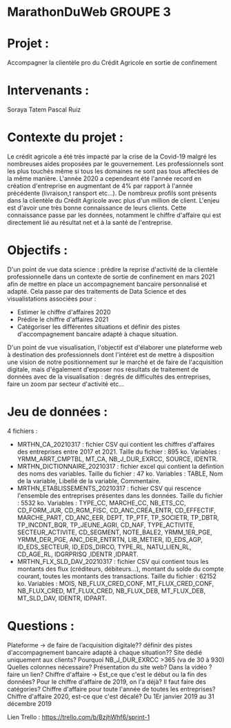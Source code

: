 # MarathonDuWeb GROUPE 3

# Projet : 
Accompagner la clientèle pro du Crédit Agricole en sortie de confinement

# Intervenants : 
Soraya Tatem
Pascal Ruiz

# Contexte du projet : 
Le crédit agricole a été très impacté par la crise de la Covid-19 malgré les nombreuses aides proposées par le gouvernement. Les professionnels sont les plus touchés même si tous les domaines ne sont pas tous affectées de la même manière. L'année 2020 a cependeant été l'année record en création d'entreprise en augmentant de 4% par rapport à l'année précédente (livraison,t ransport etc...).
De nombreux profils sont présents dans la clientèle du Crédit Agricole avec plus d'un million de client. L'enjeu est d'avoir une très bonne connaissance de leurs clients. Cette connaissance passe par les données, notamment le chiffre d'affaire qui est directement lié au résultat net et à la santé de l'entreprise. 

# Objectifs : 
D'un point de vue data science : prédire la reprise d'activité de la clientèle professionnelle dans un contexte de sortie de confinement en mars 2021 afin de mettre en place un accompagnement bancaire personnalisé et adapté. Cela passe par des traitements de Data Science et des visualistations associées pour :
- Estimer le chiffre d'affaires 2020
- Prédire le chiffre d'affaires 2021
- Catégoriser les différentes situations et définir des pistes d'accompagnement bancaire adapté à chaque situation. 

D'un point de vue visualisation, l'objectif est d'élaborer une plateforme web à destination des professionnels dont l'intéret est de mettre à disposition une vision de notre positionnement sur le marché et de faire de l'acquisition digitale, mais d'également d'exposer nos résultats de traitement de données avec de la visualisation : degrés de difficultés des entreprises, faire un zoom par secteur d'activité etc... 

# Jeu de données : 
4 fichiers :
- MRTHN_CA_20210317 : fichier CSV qui contient les chiffres d'affaires des entreprises entre 2017 et 2021. Taille du fichier : 895 ko. Variables : YRMM_ARRT_CMPTBL, MT_CA, NB_J_DUR_EXRCC, SOURCE, IDENTR.
- MRTHN_DICTIONNAIRE_20210317 : fichier excel qui contient la défintion des noms des variables. Taille du fichier : 47 ko. Variables : TABLE, Nom de la variable, Libellé de la variable, Commentaire.
- MRTHN_ETABLISSEMENTS_20210317 : fichier CSV qui rescence l'ensemble des entreprises présentes dans les données. Taille du fichier : 5532 ko. Variables : TYPE_CC, MARCHE_CC, NB_ETS_CC, CD_FORM_JUR, CD_RGM_FISC, CD_ANC_CREA_ENTR, CD_EFFECTIF, MARCHE_PART, CD_ANC_EER, DEPT, TP_PTF, TP_SOCIETR, TP_DBTR, TP_INCDNT_BQR, TP_JEUNE_AGRI, CD_NAF, TYPE_ACTIVITE, SECTEUR_ACTIVITE, CD_SEGMENT, NOTE_BALE2, YRMM_1ER_PGE, YRMM_DER_PGE, ANC_DER_ENTRTN, LIB_METIER, ID_EDS_AGP, ID_EDS_SECTEUR, ID_EDS_DIRCO, TYPE_RL, NATU_LIEN_RL, CD_AGE_RL, IDGRPRISQ ,IDENTR ,IDPART.
- MRTHN_FLX_SLD_DAV_20210317 : fichier CSV qui contient tous les montants des flux (créditeurs, débiteurs...), montant du solde du compte courant, toutes les montants des transactions. Taille du fichier : 62152 ko. Variables : MOIS, NB_FLUX_CRED_CONF, MT_FLUX_CRED_CONF, NB_FLUX_CRED, MT_FLUX_CRED, NB_FLUX_DEB, MT_FLUX_DEB, MT_SLD_DAV, IDENTR, IDPART.

# Questions : 

Plateforme ->  de faire de l’acquisition digitale??
définir des pistes d'accompagnement bancaire adapté à chaque situation??
Site dédié uniquement aux clients?
Pourquoi NB_J_DUR_EXRCC >365 (va de 30 à 930)
Quelles colonnes nécessaire?
Présentation du site web? Dans la vidéo ? faire un lien?
Chiffre d'affaire -> Est_ce que c'est le début ou la fin des données?
Pour le chiffre d'affaire de 2019, on l'a déjà? Il faut faire des catégories? Chiffre d'affaire pour toute l'année de toutes les entreprises?
Chiffre d'affaire 2020, est-ce que c'est décalé? Du 1Er janvier 2019 au 31 décembre 2019


Lien Trello : https://trello.com/b/BzjhWhf6/sprint-1

